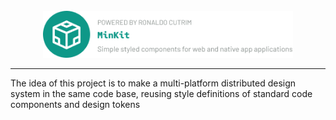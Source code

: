 <div align="center">
  <br>
  <img width="400" src="./assets/banner.png"/>
  <br>

</div>

---

The idea of ​​this project is to make a multi-platform distributed design system in the same code base, reusing style definitions of standard code components and design tokens




